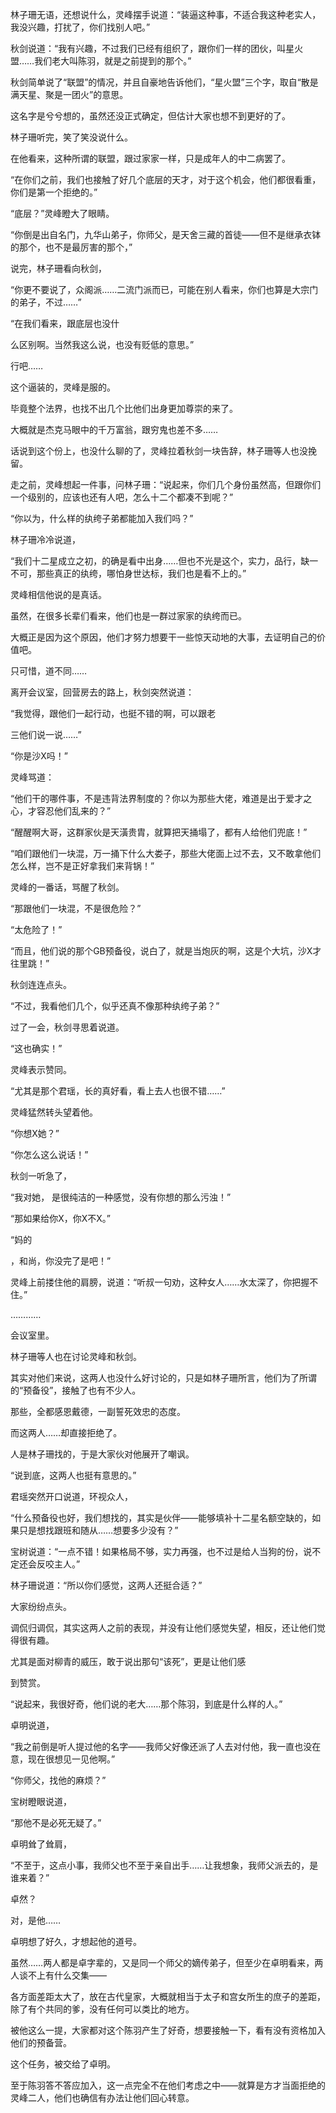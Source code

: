林子珊无语，还想说什么，灵峰摆手说道：“装逼这种事，不适合我这种老实人，我没兴趣，打扰了，你们找别人吧。”

秋剑说道：“我有兴趣，不过我们已经有组织了，跟你们一样的团伙，叫星火盟……我们老大叫陈羽，就是之前提到的那个。”

秋剑简单说了“联盟”的情况，并且自豪地告诉他们，“星火盟”三个字，取自“散是满天星、聚是一团火”的意思。

这名字是兮兮想的，虽然还没正式确定，但估计大家也想不到更好的了。

林子珊听完，笑了笑没说什么。

在他看来，这种所谓的联盟，跟过家家一样，只是成年人的中二病罢了。

“在你们之前，我们也接触了好几个底层的天才，对于这个机会，他们都很看重，你们是第一个拒绝的。”

“底层？”灵峰瞪大了眼睛。

“你倒是出自名门，九华山弟子，你师父，是天舍三藏的首徒——但不是继承衣钵的那个，也不是最厉害的那个，”

说完，林子珊看向秋剑，

“你更不要说了，众阁派……二流门派而已，可能在别人看来，你们也算是大宗门的弟子，不过……”

“在我们看来，跟底层也没什

么区别啊。当然我这么说，也没有贬低的意思。”

行吧……

这个逼装的，灵峰是服的。

毕竟整个法界，也找不出几个比他们出身更加尊崇的来了。

大概就是杰克马眼中的千万富翁，跟穷鬼也差不多……

话说到这个份上，也没什么聊的了，灵峰拉着秋剑一块告辞，林子珊等人也没挽留。

走之前，灵峰想起一件事，问林子珊：“说起来，你们几个身份虽然高，但跟你们一个级别的，应该也还有人吧，怎么十二个都凑不到呢？”

“你以为，什么样的纨绔子弟都能加入我们吗？”

林子珊冷冷说道，

“我们十二星成立之初，的确是看中出身……但也不光是这个，实力，品行，缺一不可，那些真正的纨绔，哪怕身世达标，我们也是看不上的。”

灵峰相信他说的是真话。

虽然，在很多长辈们看来，他们也是一群过家家的纨绔而已。

大概正是因为这个原因，他们才努力想要干一些惊天动地的大事，去证明自己的价值吧。

只可惜，道不同……

离开会议室，回营房去的路上，秋剑突然说道：

“我觉得，跟他们一起行动，也挺不错的啊，可以跟老

三他们说一说……”

“你是沙X吗！”

灵峰骂道：

“他们干的哪件事，不是违背法界制度的？你以为那些大佬，难道是出于爱才之心，才容忍他们乱来的？”

“醒醒啊大哥，这群家伙是天潢贵胄，就算把天捅塌了，都有人给他们兜底！”

“咱们跟他们一块混，万一捅下什么大娄子，那些大佬面上过不去，又不敢拿他们怎么样，岂不是正好拿我们来背锅！”

灵峰的一番话，骂醒了秋剑。

“那跟他们一块混，不是很危险？”

“太危险了！”

“而且，他们说的那个GB预备役，说白了，就是当炮灰的啊，这是个大坑，沙X才往里跳！”

秋剑连连点头。

“不过，我看他们几个，似乎还真不像那种纨绔子弟？”

过了一会，秋剑寻思着说道。

“这也确实！”

灵峰表示赞同。

“尤其是那个君瑶，长的真好看，看上去人也很不错……”

灵峰猛然转头望着他。

“你想X她？”

“你怎么这么说话！”

秋剑一听急了，

“我对她， 是很纯洁的一种感觉，没有你想的那么污浊！”

“那如果给你X，你X不X。”

“妈的

，和尚，你没完了是吧！”

灵峰上前搂住他的肩膀，说道：“听叔一句劝，这种女人……水太深了，你把握不住。”

…………

会议室里。

林子珊等人也在讨论灵峰和秋剑。

其实对他们来说，这两人也没什么好讨论的，只是如林子珊所言，他们为了所谓的“预备役”，接触了也有不少人。

那些，全都感恩戴德，一副誓死效忠的态度。

而这两人……却直接拒绝了。

人是林子珊找的，于是大家伙对他展开了嘲讽。

“说到底，这两人也挺有意思的。”

君瑶突然开口说道，环视众人，

“什么预备役也好，我们想找的，其实是伙伴——能够填补十二星名额空缺的，如果只是想找跟班和随从……想要多少没有？”

宝树说道：“一点不错！如果格局不够，实力再强，也不过是给人当狗的份，说不定还会反咬主人。”

林子珊说道：“所以你们感觉，这两人还挺合适？”

大家纷纷点头。

调侃归调侃，其实这两人之前的表现，并没有让他们感觉失望，相反，还让他们觉得很有趣。

尤其是面对柳青的威压，敢于说出那句“该死”，更是让他们感

到赞赏。

“说起来，我很好奇，他们说的老大……那个陈羽，到底是什么样的人。”

卓明说道，

“我之前倒是听人提过他的名字——我师父好像还派了人去对付他，我一直也没在意，现在很想见一见他啊。”

“你师父，找他的麻烦？”

宝树瞪眼说道，

“那他不是必死无疑了。”

卓明耸了耸肩，

“不至于，这点小事，我师父也不至于亲自出手……让我想象，我师父派去的，是谁来着？”

卓然？

对，是他……

卓明想了好久，才想起他的道号。

虽然……两人都是卓字辈的，又是同一个师父的嫡传弟子，但至少在卓明看来，两人谈不上有什么交集——

各方面差距太大了，放在古代皇家，大概就相当于太子和宫女所生的庶子的差距，除了有个共同的爹，没有任何可以类比的地方。

被他这么一提，大家都对这个陈羽产生了好奇，想要接触一下，看有没有资格加入他们的预备营。

这个任务，被交给了卓明。

至于陈羽答不答应加入，这一点完全不在他们考虑之中——就算是方才当面拒绝的灵峰二人，他们也确信有办法让他们回心转意。

